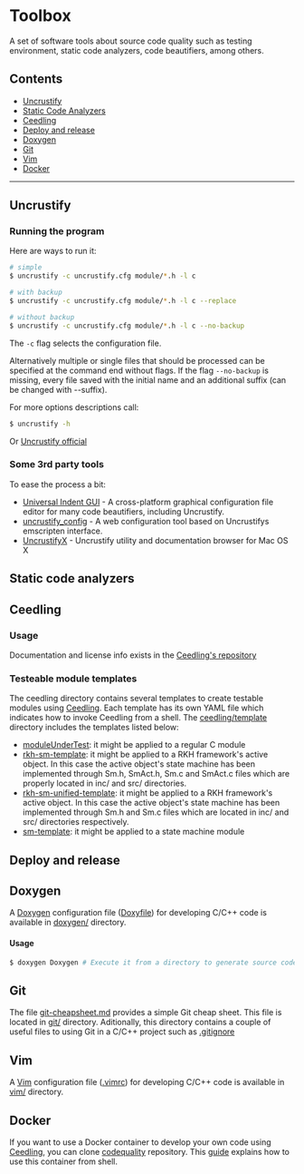 # Toolbox
A set of software tools about source code quality such as testing 
environment, static code analyzers, code beautifiers, among others.

## Contents

- [Uncrustify](#uncrustify)
- [Static Code Analyzers](#static-code-analyzers)
- [Ceedling](#ceedling)
- [Deploy and release](#deploy-and-release)
- [Doxygen](#doxygen)
- [Git](#git)
- [Vim](#vim)
- [Docker](#docker)
------------------------------------------------------------------------------
## Uncrustify
### Running the program
Here are ways to run it:
```bash
# simple
$ uncrustify -c uncrustify.cfg module/*.h -l c

# with backup
$ uncrustify -c uncrustify.cfg module/*.h -l c --replace

# without backup
$ uncrustify -c uncrustify.cfg module/*.h -l c --no-backup
```
The `-c` flag selects the configuration file.

Alternatively multiple or single files that should be processed can be
specified at the command end without flags.
If the flag `--no-backup` is missing, every file saved with the initial
name and an additional suffix (can be changed with --suffix).

For more options descriptions call:
```bash
$ uncrustify -h
```
Or [Uncrustify official](https://github.com/uncrustify/uncrustify/blob/master/README.md#running-the-program)
### Some 3rd party tools
To ease the process a bit:
- [Universal Indent GUI](http://universalindent.sourceforge.net/) - A
  cross-platform graphical configuration file editor for many code
  beautifiers, including Uncrustify.
- [uncrustify_config](https://github.com/CDanU/uncrustify_config) - A web
  configuration tool based on Uncrustifys emscripten interface.
- [UncrustifyX](https://github.com/ryanmaxwell/UncrustifyX) - Uncrustify
  utility and documentation browser for Mac OS X

## Static code analyzers

## Ceedling
### Usage
Documentation and license info exists in the [Ceedling's repository](https://github.com/ThrowTheSwitch/Ceedling/blob/master/docs/CeedlingPacket.md)

### Testeable module templates
The ceedling directory contains several templates to create testable 
modules using [Ceedling](https://github.com/ThrowTheSwitch/Ceedling.git). Each template has its own YAML file which indicates 
how to invoke Ceedling from a shell. 
The [ceedling/template](https://github.com/vortexmakes/toolbox/tree/master/ceedling/template) directory includes the templates listed below:
- [moduleUnderTest](https://github.com/vortexmakes/toolbox/tree/master/ceedling/template/moduleUnderTest): it might be applied to a regular C module
- [rkh-sm-template](https://github.com/vortexmakes/toolbox/tree/master/ceedling/template/rkh-sm-template): it might be applied to a RKH framework's active object. In this case the active object's state machine has been implemented through Sm.h, SmAct.h, Sm.c and SmAct.c files which are properly located in inc/ and src/ directories.
- [rkh-sm-unified-template](https://github.com/vortexmakes/toolbox/tree/master/ceedling/template/rkh-sm-unified-template): it might be applied to a RKH framework's active object. In this case the active object's state machine has been implemented through Sm.h and Sm.c files which are located in inc/ and src/ directories respectively.
- [sm-template](https://github.com/vortexmakes/toolbox/tree/master/ceedling/template/sm-template): it might be applied to a state machine module

## Deploy and release

## Doxygen
A [Doxygen](https://github.com/doxygen/doxygen) configuration file ([Doxyfile](https://github.com/vortexmakes/toolbox/blob/master/doxygen/Doxyfile)) for developing C/C++ code is available in [doxygen/](https://github.com/vortexmakes/toolbox/tree/master/doxygen) directory.
#### Usage
```bash
$ doxygen Doxygen # Execute it from a directory to generate source code documentation
```

## Git
The file [git-cheapsheet.md](https://github.com/vortexmakes/toolbox/blob/master/git/git-cheatsheet.md) provides a simple Git cheap sheet. This file is located in [git/](https://github.com/vortexmakes/toolbox/tree/master/git) directory. Aditionally, this directory contains a couple of useful files to using Git in a C/C++ project such as [.gitignore](https://github.com/vortexmakes/toolbox/blob/master/git/.gitignore)

## Vim
A [Vim](https://www.vim.org/) configuration file ([.vimrc](https://github.com/vortexmakes/toolbox/blob/master/vim/.vimrc)) for developing C/C++ code is available in [vim/](https://github.com/vortexmakes/toolbox/tree/master/vim) directory.

## Docker
If you want to use a Docker container to develop your own code using [Ceedling](https://github.com/ThrowTheSwitch/Ceedling.git), 
you can clone [codequality](https://github.com/vortexmakes/codequality.git) repository.
This [guide](https://github.com/vortexmakes/codequality/blob/master/README.md) explains how to use this container from shell.
